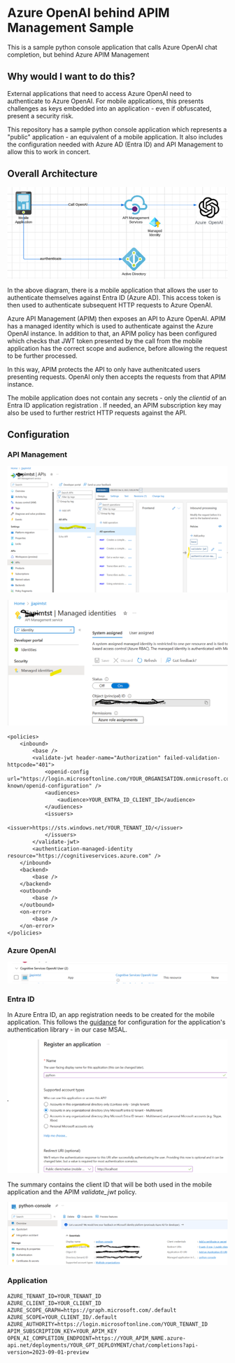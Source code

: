 # Azure OpenAI behind APIM Management Sample
This is a sample python console application that calls Azure OpenAI chat completion, but behind Azure APIM Management

## Why would I want to do this?
External applications that need to access Azure OpenAI need to authenticate to Azure OpenAI. For mobile applications, this presents challenges as keys embedded into an application - even if obfuscated, present a security risk.

This repository has a sample python console application which represents a "public" application - an equivalent of a mobile application. It also includes the configuration needed with Azure AD (Entra ID) and API Management to allow this to work in concert.

## Overall Architecture
![alt text](./images/mobile-apim-openai.png "Mobile to OpenAI via APIM")

In the above diagram, there is a mobile application that allows the user to authenticate themselves against Entra ID (Azure AD). This access token is then used to authenticate subsequent HTTP requests to Azure OpenAI.

Azure API Management (APIM) then exposes an API to Azure OpenAI. APIM has a managed identity which is used to authenticate against the Azure OpenAI instance. In addition to that, an APIM policy has been configured which checks that JWT token presented by the call from the mobile application has the correct scope and audience, before allowing the request to be further processed.

In this way, APIM protects the API to only have authenitcated users presenting requests. OpenAI only then accepts the requests from that APIM instance.

The mobile application does not contain any secrets - only the *clientid* of an Entra ID application registration . If needed, an APIM subscription key may also be used to further restrict HTTP requests against the API.

## Configuration
### API Management

![alt text](./images/apim-summary.png "APIM Summary")

![alt text](./images/apim-managed-identity.png "APIM Summary")

```
<policies>
    <inbound>
        <base />
        <validate-jwt header-name="Authorization" failed-validation-httpcode="401">
            <openid-config url="https://login.microsoftonline.com/YOUR_ORGANISATION.onmicrosoft.com/.well-known/openid-configuration" />
            <audiences>
                <audience>YOUR_ENTRA_ID_CLIENT_ID</audience>
            </audiences>
            <issuers>
                <issuer>https://sts.windows.net/YOUR_TENANT_ID/</issuer>
            </issuers>
        </validate-jwt>
        <authentication-managed-identity resource="https://cognitiveservices.azure.com" />
    </inbound>
    <backend>
        <base />
    </backend>
    <outbound>
        <base />
    </outbound>
    <on-error>
        <base />
    </on-error>
</policies>
```

### Azure OpenAI

![alt text](./images/openai-role-assignment.png "Role assignment")

### Entra ID

In Azure Entra ID, an app registration needs to be created for the mobile application. This follows the [guidance](https://learn.microsoft.com/en-us/entra/msal/python/?view=msal-py-latest) for configuration for the application's authentication library - in our case MSAL.

![alt text](./images/ad-app-registration.png "AD app registration")

The summary contains the client ID that will be both used in the mobile application and the APIM *validate_jwt* policy.

![alt text](./images/ad-app-registration-summary.png "AD app registration summary")

### Application

```
AZURE_TENANT_ID=YOUR_TENANT_ID
AZURE_CLIENT_ID=YOUR_CLIENT_ID
AZURE_SCOPE_GRAPH=https://graph.microsoft.com/.default
AZURE_SCOPE=YOUR_CLIENT_ID/.default
AZURE_AUTHORITY=https://login.microsoftonline.com/YOUR_TENANT_ID
APIM_SUBSCRIPTION_KEY=YOUR_APIM_KEY
OPEN_AI_COMPLETION_ENDPOINT=https://YOUR_APIM_NAME.azure-api.net/deployments/YOUR_GPT_DEPLOYMENT/chat/completions?api-version=2023-09-01-preview
```


